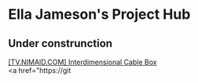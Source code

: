 # Ella Jameson's Project Hub
## Under construnction
<a href="http://tv.nimaid.com">[TV.NIMAID.COM] Interdimensional Cable Box</a>
<br>
<a href="https://git